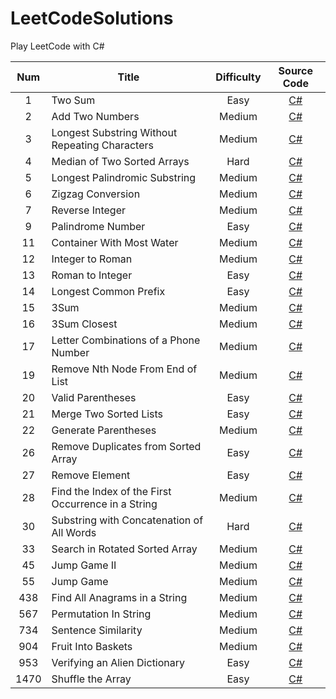 # LeetCodeSolutions
Play LeetCode with C#

| Num 	|                     <div align = center>Title                     	| Difficulty 	| Source Code 	|
|:---:	|:----------------------------------------------	|:----------:	|:-----------:	|
|  1  	| Two Sum                                        	| Easy       	|[C#](https://github.com/behindGD/LeetCodeSolutions/blob/main/SourceCode/TwoSum.cs)|
|  2  	| Add Two Numbers                                	| Medium     	|[C#](https://github.com/behindGD/LeetCodeSolutions/blob/main/SourceCode/AddTwoNumbers.cs)|
|  3  	| Longest Substring Without Repeating Characters 	| Medium     	|[C#](https://github.com/behindGD/LeetCodeSolutions/blob/main/SourceCode/LengthOfLongestSubstring.cs)|
|  4  	| Median of Two Sorted Arrays 	| Hard     	|[C#](https://github.com/behindGD/LeetCodeSolutions/blob/main/SourceCode/MedianOfTwoSortedArrays.cs)|
|  5  	| Longest Palindromic Substring 	| Medium     	|[C#](https://github.com/behindGD/LeetCodeSolutions/blob/main/SourceCode/LongestPalindrome.cs)|
|  6  	| Zigzag Conversion 	| Medium     	|[C#](https://github.com/behindGD/LeetCodeSolutions/blob/main/SourceCode/ZigzagConversion.cs)|
|  7    | Reverse Integer | Medium | [C#](https://github.com/behindGD/LeetCodeSolutions/blob/main/SourceCode/Reverse.cs) |
|  9    | Palindrome Number | Easy | [C#](https://github.com/behindGD/LeetCodeSolutions/blob/main/SourceCode/PalindromeNumber.cs) |
|  11   | Container With Most Water | Medium | [C#](https://github.com/behindGD/LeetCodeSolutions/blob/main/SourceCode/ContainerWithMostWater.cs) |
|  12   | Integer to Roman | Medium | [C#](https://github.com/behindGD/LeetCodeSolutions/blob/main/SourceCode/IntegerToRoman.cs) |
|  13   | Roman to Integer | Easy | [C#](https://github.com/behindGD/LeetCodeSolutions/blob/main/SourceCode/RomanToInteger.cs) |
|  14   | Longest Common Prefix | Easy | [C#](https://github.com/behindGD/LeetCodeSolutions/blob/main/SourceCode/LongestCommonPrefix.cs) |
|  15   | 3Sum | Medium | [C#](https://github.com/behindGD/LeetCodeSolutions/blob/main/SourceCode/3Sum.cs) |
|  16   | 3Sum Closest | Medium | [C#](https://github.com/behindGD/LeetCodeSolutions/blob/main/SourceCode/3SumClosest.cs) |
|  17   | Letter Combinations of a Phone Number | Medium | [C#](https://github.com/behindGD/LeetCodeSolutions/blob/main/SourceCode/LetterCombinationsOfAPhoneNumber.cs) |
|  19   | Remove Nth Node From End of List | Medium | [C#](https://github.com/behindGD/LeetCodeSolutions/blob/main/SourceCode/RemoveNthNodeFromEndOfList.cs) |
|  20   | Valid Parentheses | Easy | [C#](https://github.com/behindGD/LeetCodeSolutions/blob/main/SourceCode/ValidParentheses.cs) |
|  21   | Merge Two Sorted Lists | Easy | [C#](https://github.com/behindGD/LeetCodeSolutions/blob/main/SourceCode/MergeTwoSortedLists.cs) |
|  22   | Generate Parentheses | Medium | [C#](https://github.com/behindGD/LeetCodeSolutions/blob/main/SourceCode/GenerateParentheses.cs) |
|  26   | Remove Duplicates from Sorted Array | Easy | [C#](https://github.com/behindGD/LeetCodeSolutions/blob/main/SourceCode/RemoveDuplicatesFromSortedArray.cs) |
|  27   | Remove Element | Easy | [C#](https://github.com/behindGD/LeetCodeSolutions/blob/main/SourceCode/RemoveElement.cs) |
|  28   | Find the Index of the First Occurrence in a String | Medium | [C#](https://github.com/behindGD/LeetCodeSolutions/blob/main/SourceCode/FindTheIndexOfTheFirstOccurrenceInAString.cs) |
|  30   | Substring with Concatenation of All Words | Hard | [C#](https://github.com/behindGD/LeetCodeSolutions/blob/main/SourceCode/SubstringWithConcatenationOfAllWords.cs) |
|  33   | Search in Rotated Sorted Array | Medium | [C#](https://github.com/behindGD/LeetCodeSolutions/blob/main/SourceCode/SearchInRotatedSortedArray.cs) |
|  45   | Jump Game II | Medium | [C#](https://github.com/behindGD/LeetCodeSolutions/blob/main/SourceCode/JumpGameII.cs) |
|  55   | Jump Game | Medium | [C#](https://github.com/behindGD/LeetCodeSolutions/blob/main/SourceCode/JumpGame.cs) |
|  438   | Find All Anagrams in a String | Medium | [C#](https://github.com/behindGD/LeetCodeSolutions/blob/main/SourceCode/FindAllAnagramsInAString.cs) |
|  567  | Permutation In String | Medium | [C#](https://github.com/behindGD/LeetCodeSolutions/blob/main/SourceCode/PermutationInString.cs) |
|  734  | Sentence Similarity | Medium | [C#](https://github.com/behindGD/LeetCodeSolutions/blob/main/SourceCode/SentenceSimilarity.cs) |
|  904  | Fruit Into Baskets | Medium | [C#](https://github.com/behindGD/LeetCodeSolutions/blob/main/SourceCode/FruitIntoBaskets.cs) |
|  953  | Verifying an Alien Dictionary | Easy | [C#](https://github.com/behindGD/LeetCodeSolutions/blob/main/SourceCode/VerifyingAnAlienDictionary.cs) |
|  1470  | Shuffle the Array | Easy | [C#](https://github.com/behindGD/LeetCodeSolutions/blob/main/SourceCode/ShuffleTheArray.cs) |
